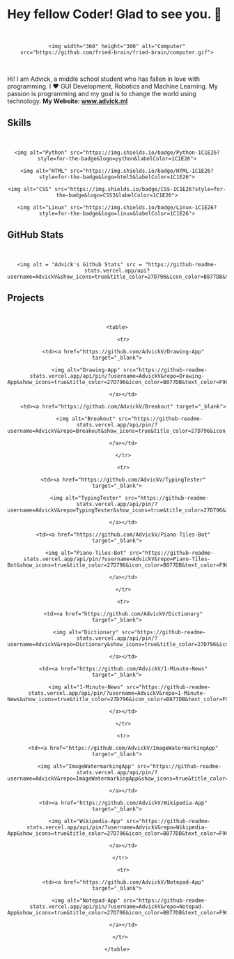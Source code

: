 <h1> Hey fellow Coder! Glad to see you. 👋 </h1>

<br>

<div align = "center">

    <img width="360" height="300" alt="Computer" src="https://github.com/fried-brain/fried-brain/computer.gif">

</div>

<br>

<p> Hi! I am Advick, a middle school student who has fallen in love with programming. I ❤️ GUI Development, Robotics and Machine Learning. My passion is programming and my goal is to change the world using technology. <strong>My Website: <a href="https://www.advick.ml/">www.advick.ml</a></strong></p>

<!-- Skills -->

<h2>Skills</h2>

<br>

<div align = "center">

    <img alt="Python" src="https://img.shields.io/badge/Python-1C1E26?style=for-the-badge&logo=python&labelColor=1C1E26">

    <img alt="HTML" src="https://img.shields.io/badge/HTML-1C1E26?style=for-the-badge&logo=html5&labelColor=1C1E26">

    <img alt="CSS" src="https://img.shields.io/badge/CSS-1C1E26?style=for-the-badge&logo=CSS3&labelColor=1C1E26">

    <img alt="Linux" src="https://img.shields.io/badge/Linux-1C1E26?style=for-the-badge&logo=linux&labelColor=1C1E26">

</div>

<!-- Github Stats -->

<h2>GitHub Stats</h2>

<br>

<div align = "center">

    <img alt = "Advick's Github Stats" src = "https://github-readme-stats.vercel.app/api?username=AdvickV&show_icons=true&title_color=27D796&icon_color=B877DB&text_color=F9CBBE&bg_color=1C1E26">

</div>

<!-- Projects -->

<h2>Projects</h2>

<br>

<div align = "center">

    <table>

        <tr>

        <td><a href="https://github.com/AdvickV/Drawing-App" target="_blank">

            <img alt="Drawing-App" src="https://github-readme-stats.vercel.app/api/pin/?username=AdvickV&repo=Drawing-App&show_icons=true&title_color=27D796&icon_color=B877DB&text_color=F9CBBE&bg_color=1C1E26">

        </a></td>

        <td><a href="https://github.com/AdvickV/Breakout" target="_blank">

            <img alt="Breakout" src="https://github-readme-stats.vercel.app/api/pin/?username=AdvickV&repo=Breakout&show_icons=true&title_color=27D796&icon_color=B877DB&text_color=F9CBBE&bg_color=1C1E26">

        </a></td>

        </tr>

        <tr>

        <td><a href="https://github.com/AdvickV/TypingTester" target="_blank">

            <img alt="TypingTester" src="https://github-readme-stats.vercel.app/api/pin/?username=AdvickV&repo=TypingTester&show_icons=true&title_color=27D796&icon_color=B877DB&text_color=F9CBBE&bg_color=1C1E26">

        </a></td>

        <td><a href="https://github.com/AdvickV/Piano-Tiles-Bot" target="_blank">

            <img alt="Piano-Tiles-Bot" src="https://github-readme-stats.vercel.app/api/pin/?username=AdvickV&repo=Piano-Tiles-Bot&show_icons=true&title_color=27D796&icon_color=B877DB&text_color=F9CBBE&bg_color=1C1E26">

        </a></td>

        </tr>

        <tr>

        <td><a href="https://github.com/AdvickV/Dictionary" target="_blank">

            <img alt="Dictionary" src="https://github-readme-stats.vercel.app/api/pin/?username=AdvickV&repo=Dictionary&show_icons=true&title_color=27D796&icon_color=B877DB&text_color=F9CBBE&bg_color=1C1E26">

        </a></td>

        <td><a href="https://github.com/AdvickV/1-Minute-News" target="_blank">

            <img alt="1-Minute-News" src="https://github-readme-stats.vercel.app/api/pin/?username=AdvickV&repo=1-Minute-News&show_icons=true&title_color=27D796&icon_color=B877DB&text_color=F9CBBE&bg_color=1C1E26">

        </a></td>

        </tr>

        <tr>

        <td><a href="https://github.com/AdvickV/ImageWatermarkingApp" target="_blank">

            <img alt="ImageWatermarkingApp" src="https://github-readme-stats.vercel.app/api/pin/?username=AdvickV&repo=ImageWatermarkingApp&show_icons=true&title_color=27D796&icon_color=B877DB&text_color=F9CBBE&bg_color=1C1E26">

        </a></td>

        <td><a href="https://github.com/AdvickV/Wikipedia-App" target="_blank">

            <img alt="Wikipedia-App" src="https://github-readme-stats.vercel.app/api/pin/?username=AdvickV&repo=Wikipedia-App&show_icons=true&title_color=27D796&icon_color=B877DB&text_color=F9CBBE&bg_color=1C1E26">

        </a></td>

        </tr>  

        <tr>

        <td><a href="https://github.com/AdvickV/Notepad-App" target="_blank">

            <img alt="Notepad-App" src="https://github-readme-stats.vercel.app/api/pin/?username=AdvickV&repo=Notepad-App&show_icons=true&title_color=27D796&icon_color=B877DB&text_color=F9CBBE&bg_color=1C1E26">

        </a></td>

        </tr>  

    </table>

</div>
